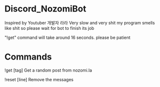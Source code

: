 # Discord_NozomiBot
Inspired by Youtuber 개발자 라라
Very slow and very shit
my program smells like shit so please wait for bot to finish its job

"!get" command will take around 16 seconds. please be patient

# Commands
!get [tag] 
Get a random post from nozomi.la

!reset [line]
Remove the messages
